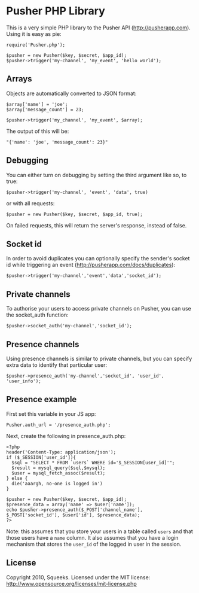 Pusher PHP Library
==================

This is a very simple PHP library to the Pusher API (http://pusherapp.com).
Using it is easy as pie:

    require('Pusher.php');

    $pusher = new Pusher($key, $secret, $app_id);
    $pusher->trigger('my-channel', 'my_event', 'hello world');

Arrays
------
Objects are automatically converted to JSON format:

    $array['name'] = 'joe';
    $array['message_count'] = 23;

    $pusher->trigger('my_channel', 'my_event', $array);

The output of this will be:

    "{'name': 'joe', 'message_count': 23}"

Debugging
---------
You can either turn on debugging by setting the third argument like so, to true:

    $pusher->trigger('my-channel', 'event', 'data', true)

or with all requests:

    $pusher = new Pusher($key, $secret, $app_id, true);

On failed requests, this will return the server's response, instead of false.

Socket id
---------
In order to avoid duplicates you can optionally specify the sender's socket id while triggering an event (http://pusherapp.com/docs/duplicates):

    $pusher->trigger('my-channel','event','data','socket_id');

Private channels
----------------
To authorise your users to access private channels on Pusher, you can use the socket_auth function:

    $pusher->socket_auth('my-channel','socket_id');

Presence channels
-----------------
Using presence channels is similar to private channels, but you can specify extra data to identify that particular user:

    $pusher->presence_auth('my-channel','socket_id', 'user_id', 'user_info');

Presence example
----------------

First set this variable in your JS app:

    Pusher.auth_url = '/presence_auth.php';

Next, create the following in presence_auth.php:

    <?php
    header('Content-Type: application/json');
    if ($_SESSION['user_id']){
      $sql = "SELECT * FROM `users` WHERE id='$_SESSION[user_id]'";
      $result = mysql_query($sql,$mysql);
      $user = mysql_fetch_assoc($result);
    } else {
      die('aaargh, no-one is logged in')
    }
    
    $pusher = new Pusher($key, $secret, $app_id);
    $presence_data = array('name' => $user['name']);
    echo $pusher->presence_auth($_POST['channel_name'], $_POST['socket_id'], $user['id'], $presence_data);
    ?>

Note: this assumes that you store your users in a table called `users` and that those users have a `name` column. It also assumes that you have a login mechanism that stores the `user_id` of the logged in user in the session.
  

License
-------
Copyright 2010, Squeeks. Licensed under the MIT license: http://www.opensource.org/licenses/mit-license.php 

